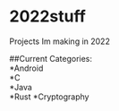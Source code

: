 # 2022stuff
Projects Im making in 2022

##Current Categories:  
*Android  
*C  
*Java  
*Rust
 *Cryptography
